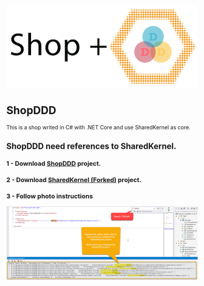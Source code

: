 <!-- PROJECT LOGO -->
<br />
<p align="center">
    <img src="Docs/Images/Icon_ShopDDD.png" alt="Logo">
</p>

# ShopDDD
This is a shop writed in C# with .NET Core and use SharedKernel as core.

## ShopDDD need references to SharedKernel.
### 1 - Download [ShopDDD](https://github.com/alvarosinmarca/ShopDDD-Back) project.
### 2 - Download [SharedKernel (Forked)](https://github.com/alvarosinmarca/SharedKernel) project.
### 3 - Follow photo instructions
![Routes to change](./Docs/Images/ReferencesToSharedKernel_v2.png)
